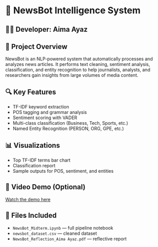 # 📰 NewsBot Intelligence System

## 👩‍💻 Developer: Aima Ayaz 

## 📌 Project Overview
NewsBot is an NLP-powered system that automatically processes and analyzes news articles. It performs text cleaning, sentiment analysis, classification, and entity recognition to help journalists, analysts, and researchers gain insights from large volumes of media content.

## 🔍 Key Features
- TF-IDF keyword extraction
- POS tagging and grammar analysis
- Sentiment scoring with VADER
- Multi-class classification (Business, Tech, Sports, etc.)
- Named Entity Recognition (PERSON, ORG, GPE, etc.)

## 📊 Visualizations
- Top TF-IDF terms bar chart
- Classification report
- Sample outputs for POS, sentiment, and entities

## 🎥 Video Demo (Optional)
[Watch the demo here](YOUR_YOUTUBE_OR_DRIVE_LINK)

## 📁 Files Included
- `NewsBot_Midterm.ipynb` — full pipeline notebook
- `newsbot_dataset.csv` — cleaned dataset
- `NewsBot_Reflection_Aima Ayaz.pdf` — reflective report

